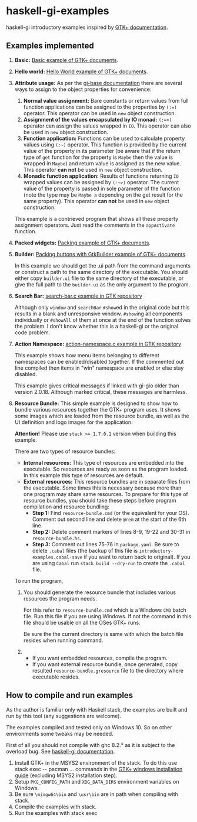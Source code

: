 # haskell-gi-examples
haskell-gi introductory examples inspired by [GTK+ documentation](https://developer.gnome.org/gtk3/stable).

## Examples implemented
1. __Basic:__ [Basic example of GTK+ documents](https://developer.gnome.org/gtk3/stable/gtk-getting-started.html).
2. __Hello world:__ [Hello World example of GTK+ documents](https://developer.gnome.org/gtk3/stable/gtk-getting-started.html).
2. __Attribute usage:__ As per the [gi-base documentation](https://hackage.haskell.org/package/haskell-gi-base-0.21.0/docs/Data-GI-Base.html#t:AttrOp) there are several ways to assign to the object properties for convenience:
    
    1. __Normal value assignment:__ Bare constants or return values from full function applications can be assigned to the properties by `(:=)` operator. This operator can be used in `new` object construction.
    2. __Assignment of the values encapsulated by IO monad:__ `(:=>)` operator can assign the values wrapped in `IO`. This operator can also be used in `new` object construction.
    3. __Function application:__ Functions can be used to calculate property values using `(:~)` operator. This function is provided by the current value of the property in its parameter (be aware that if the return type of `get` function for the property is `Maybe` then the value is wrapped in `Maybe`) and return value is assigned as the new value. This operator **can not** be used in `new` object construction.
    4. __Monadic function application:__ Results of functions returning `IO` wrapped values can be assigned by `(:~>)` operator. The current value of the property is passed in sole parameter of the function (note the type may be `Maybe a` depending on the get result for the same property). This operator **can not** be used in `new` object construction.

    This example is a contrieved program that shows all these property assignment operators. Just read the comments in the `appActivate` function. 

3. __Packed widgets:__ [Packing example of GTK+ documents](https://developer.gnome.org/gtk3/3.12/ch01s02.html).
4. __Builder:__ [Packing buttons with GtkBuilder example of GTK+ documents](https://developer.gnome.org/gtk3/stable/ch01s03.html).

    In this example we should get the .ui path from the command arguments or construct a path to the same directory of the executable.
    You should either copy `builder.ui` file to the same directory of the executable, or give the full path to the `builder.ui` as the only argument to the program.
5. __Search Bar:__ [search-bar.c example in GTK repository](https://gitlab.gnome.org/GNOME/gtk/blob/master/examples/search-bar.c)

    Although only `window` and `searchBar` `#show`ed in the original code but this results in a blank and unresponsive window. `#show`ing all components individually or `#showAll` of them at once at the end of the function solves the problem. I don't know whether this is a haskell-gi or the original code problem.
6. __Action Namespace:__ [action-namespace.c example in GTK repository](https://gitlab.gnome.org/GNOME/gtk/blob/master/examples/action-namespace.c)

    This example shows how menu items belonging to different namespaces can be enabled/disabled together. If the commented out line compiled then items in "win" namespace are enabled or else stay disabled.

    This example gives critical messages if linked with gi-gio older than version 2.0.18. Although marked critical, these messages are harmless.
7. __Resource Bundle:__ This simple example is designed to show how to bundle various resources together the GTK+ program uses. It shows some images which are loaded from the resource bundle, as well as the UI definition and logo images for the application.

    __Attention!__ Please use `stack >= 1.7.0.1` version when building this example.

    There are two types of resource bundles:
    * __Internal resources:__ This type of resources are embedded into the executable. So resources are ready as soon as the program loaded. In this example this type of resources are default.
    * __External resources:__ This resource bundles are in separate files from the executable. Some times this is necessary because more than one program may share same resources. To prepare for this type of resource bundles, you should take these steps before program compilation and resource bundling:
        * __Step 1:__ Find `resource-bundle.cmd` (or the equivalent for your OS). Comment out second line and delete `@rem` at the start of the 6th line.
        * __Step 2:__ Delete comment markers of lines 8-9, 19-22 and 30-31 in `resource-bundle.hs`. 
        * __Step 3:__ Comment out lines 75-76 in `package.yaml`. Be sure to delete `.cabal` files (the backup of this file is `introductory-examples.cabal-save` if you want to return back to original). If you are using `Cabal` run `stack build --dry-run` to create the `.cabal` file.
    
    To run the program,
    1. You should generate the resource bundle that includes various resources the program needs. 
    
        For this refer to `resource-bundle.cmd` which is a Windows `CMD` batch file. Run this file if you are using Windows. If not the command in this file should be usable on all the OSes GTK+ runs.

        Be sure the the current directory is same with which the batch file resides when running command.
    2. * If you want embedded resources, compile the program.
        * If you want external resource bundle, once generated, copy resulted `resource-bundle.gresource` file to the directory where executable resides.

## How to compile and run examples
As the author is familiar only with Haskell stack, the examples are built and run by this tool (any suggestions are welcome).

The examples compiled and tested only on Windows 10. So on other environments some tweaks may be needed.

First of all you should not compile with ghc 8.2.* as it is subject to the overload bug. See [haskell-gi documentation](https://github.com/haskell-gi/haskell-gi).

1. Install GTK+ in the MSYS2 environment of the stack. To do this use stack exec -- pacman ... commands in the [GTK+ windows installation guide](https://www.gtk.org/download/windows.php) (excluding MSYS2 installation step).
2. Setup `PKG_CONFIG_PATH` and `XDG_DATA_DIRS` environment variables on Windows.
3. Be sure `\mingw64\bin` and `\usr\bin` are in path when compiling with stack.  
3. Compile the examples with stack.
4. Run the examples with stack exec

